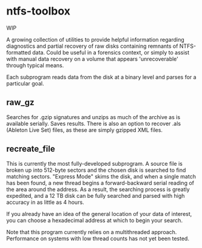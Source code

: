 # ntfs-toolbox

WIP

A growing collection of utilities to provide helpful information regarding diagnostics and partial recovery of raw disks containing remnants of NTFS-formatted data. Could be useful in a forensics context, or simply to assist with manual data recovery on a volume that appears 'unrecoverable' through typical means.

Each subprogram reads data from the disk at a binary level and parses for a particular goal. 

## raw_gz

Searches for .gzip signatures and unzips as much of the archive as is available serially. Saves results. There is also an option to recover .als (Ableton Live Set) files, as these are simply gzipped XML files. 

## recreate_file

This is currently the most fully-developed subprogram. A source file is broken up into 512-byte sectors and the chosen disk is searched to find matching sectors. "Express Mode" skims the disk, and when a single match has been found, a new thread begins a forward-backward serial reading of the area around the address. As a result, the searching process is greatly expedited, and a 12 TB disk can be fully searched and parsed with high accuracy in as little as 4 hours.

If you already have an idea of the general location of your data of interest, you can choose a hexadecimal address at which to begin your search.

Note that this program currently relies on a multithreaded approach. Performance on systems with low thread counts has not yet been tested. 
